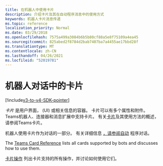 ```yaml
---
title: 在机器人中使用卡片
description: 介绍卡片及其在自动程序消息中的使用方式
keywords: 机器人卡片消息传递
ms.topic: reference
localization_priority: Normal
ms.date: 03/29/2018
ms.openlocfilehash: 7575a499a3084b6b5b80cf88a5e8f75109a4ea45
ms.sourcegitcommit: 825abed2f8784d2bab7407ba7a4455ae17bbd28f
ms.translationtype: MT
ms.contentlocale: zh-CN
ms.lasthandoff: 04/26/2021
ms.locfileid: "52019781"
---
```

# <a name="cards-in-bot-conversations"></a>机器人对话中的卡片

[!include[v3-to-v4-SDK-pointer](~/includes/v3-to-v4-pointer-bots.md)]

*卡片* 是用户界面， (UI) 或相关信息的容器。 卡片可以有多个属性和附件。 Teams机器人、连接器和消息扩展中支持卡片。 有关[卡片](~/task-modules-and-cards/what-are-cards.md)及其使用方法的概述，请参阅Teams卡片。

机器人使用卡片作为对话的一部分。 有关详细信息 [，请参阅自动](~/resources/bot-v3/bot-conversations/bots-conversations.md) 程序对话。

The [Teams Card Reference](~/task-modules-and-cards/cards/cards-reference.md) lists all cards supported by bots and discusses how to use them.

[卡片操作](~/task-modules-and-cards/cards/cards-actions.md) 列出卡片支持的所有操作，并讨论如何使用它们。
